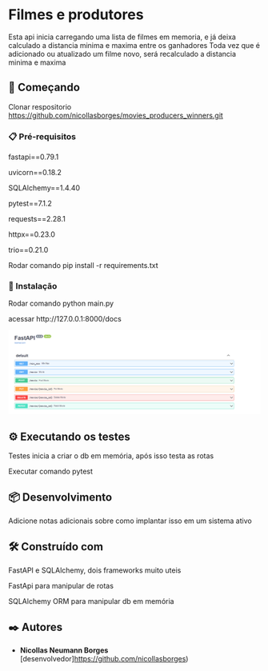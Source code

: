 # Filmes e produtores

Esta api inicia carregando uma lista de filmes em memoria, e já deixa calculado a distancia minima e maxima entre os ganhadores
Toda vez que é adicionado ou atualizado um filme novo, será recalculado a distancia minima e maxima

## 🚀 Começando

Clonar respositorio https://github.com/nicollasborges/movies_producers_winners.git

### 📋 Pré-requisitos

<p>fastapi==0.79.1</p>
<p>uvicorn==0.18.2</p>
<p>SQLAlchemy==1.4.40</p>
<p>pytest==7.1.2</p>
<p>requests==2.28.1</p>
<p>httpx==0.23.0</p>
<p>trio==0.21.0</p>

Rodar comando pip install -r requirements.txt


### 🔧 Instalação

<p>Rodar comando python main.py</p>

<p>acessar http://127.0.0.1:8000/docs</p>

![exemplo consultas](exemplo_consulta.png)


## ⚙️ Executando os testes

Testes inicia a criar o db em memória, após isso testa as rotas

Executar comando pytest

## 📦 Desenvolvimento

Adicione notas adicionais sobre como implantar isso em um sistema ativo

## 🛠️ Construído com

<p>FastAPI e SQLAlchemy, dois frameworks muito uteis</p> 
<p>FastApi para manipular de rotas</p>
<p>SQLAlchemy ORM para manipular db em memória</p>

## ✒️ Autores

* **Nicollas Neumann Borges** [desenvolvedor]https://github.com/nicollasborges)
